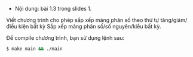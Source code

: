 * Nội dung: bài 1.3 trong slides 1.

Viết chương trình cho phép sắp xếp mảng phân số theo thứ tự tăng/giảm/điều kiện bất kỳ
Sắp xếp mảng phân số/số nguyên/kiểu bất kỳ.


Để compile chương trình, bạn sử dụng lệnh sau:
```bash
$ make main && ./main
```

